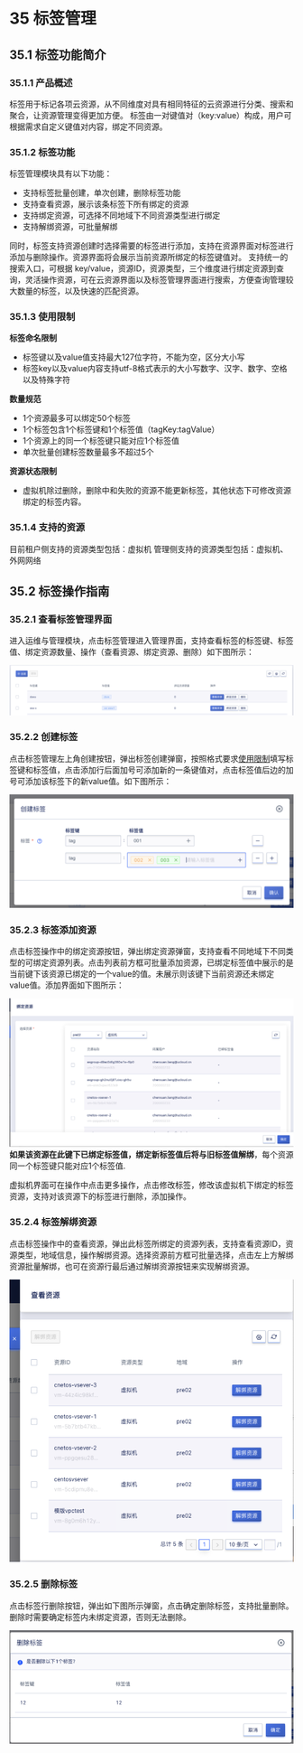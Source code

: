 # 35 标签管理

## 35.1 标签功能简介

### 35.1.1 产品概述
标签用于标记各项云资源，从不同维度对具有相同特征的云资源进行分类、搜索和聚合，让资源管理变得更加方便。
标签由一对键值对（key:value）构成，用户可根据需求自定义键值对内容，绑定不同资源。

### 35.1.2 标签功能
标签管理模块具有以下功能：

- 支持标签批量创建，单次创建，删除标签功能
- 支持查看资源，展示该条标签下所有绑定的资源
- 支持绑定资源，可选择不同地域下不同资源类型进行绑定
- 支持解绑资源，可批量解绑

同时，标签支持资源创建时选择需要的标签进行添加，支持在资源界面对标签进行添加与删除操作。资源界面将会展示当前资源所绑定的标签键值对。
支持统一的搜索入口，可根据 key/value，资源ID，资源类型，三个维度进行绑定资源到查询，灵活操作资源，可在云资源界面以及标签管理界面进行搜索，方便查询管理较大数量的标签，以及快速的匹配资源。

### 35.1.3 使用限制
**标签命名限制**
- 标签键以及value值支持最大127位字符，不能为空，区分大小写
- 标签key以及value内容支持utf-8格式表示的大小写数字、汉字、数字、空格以及特殊字符

**数量规范**
- 1个资源最多可以绑定50个标签
- 1个标签包含1个标签键和1个标签值（tagKey:tagValue）
- 1个资源上的同一个标签键只能对应1个标签值
- 单次批量创建标签数量最多不超过5个

**资源状态限制**
- 虚拟机除过删除，删除中和失败的资源不能更新标签，其他状态下可修改资源绑定的标签内容。

### 35.1.4 支持的资源
目前租户侧支持的资源类型包括：虚拟机
管理侧支持的资源类型包括：虚拟机、外网网络

## 35.2 标签操作指南

### 35.2.1 查看标签管理界面
进入运维与管理模块，点击标签管理进入管理界面，支持查看标签的标签键、标签值、绑定资源数量、操作（查看资源、绑定资源、删除）如下图所示：

![](../images/userguide/tagdiscirbe.png)

### 35.2.2 创建标签
点击标签管理左上角创建按钮，弹出标签创建弹窗，按照格式要求[使用限制](#_3513-使用限制)填写标签键和标签值，点击添加行后面加号可添加新的一条键值对，点击标签值后边的加号可添加该标签下的新value值。如下图所示：

![](../images/userguide/tagcreate.png)

### 35.2.3 标签添加资源

点击标签操作中的绑定资源按钮，弹出绑定资源弹窗，支持查看不同地域下不同类型的可绑定资源列表。点击列表前方框可批量添加资源，已绑定标签值中展示的是当前键下该资源已绑定的一个value的值。未展示则该键下当前资源还未绑定value值。添加界面如下图所示：

![](../images/userguide/tagaddvm.png)
**如果该资源在此键下已绑定标签值，绑定新标签值后将与旧标签值解绑**，每个资源同一个标签键只能对应1个标签值.

虚拟机界面可在操作中点击更多操作，点击修改标签，修改该虚拟机下绑定的标签资源，支持对该资源下的标签进行删除，添加操作。

### 35.2.4 标签解绑资源

点击标签操作中的查看资源，弹出此标签所绑定的资源列表，支持查看资源ID，资源类型，地域信息，操作解绑资源。选择资源前方框可批量选择，点击左上方解绑资源批量解绑，也可在资源行最后通过解绑资源按钮来实现解绑资源。

![](../images/userguide/taguntievm.png)

### 35.2.5 删除标签

点击标签行删除按钮，弹出如下图所示弹窗，点击确定删除标签，支持批量删除。删除时需要确定标签内未绑定资源，否则无法删除。

![](../images/userguide/tagdeletekey.png)







